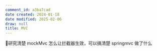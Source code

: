 ```yaml
---
comment_id: a3ba7cad
date created: 2024-01-18
date modified: 2025-02-06
draw: null
title: MVC
---
```

研究清楚 mockMvc 怎么让拦截器生效，可以搞清楚 springmvc 做了什么
